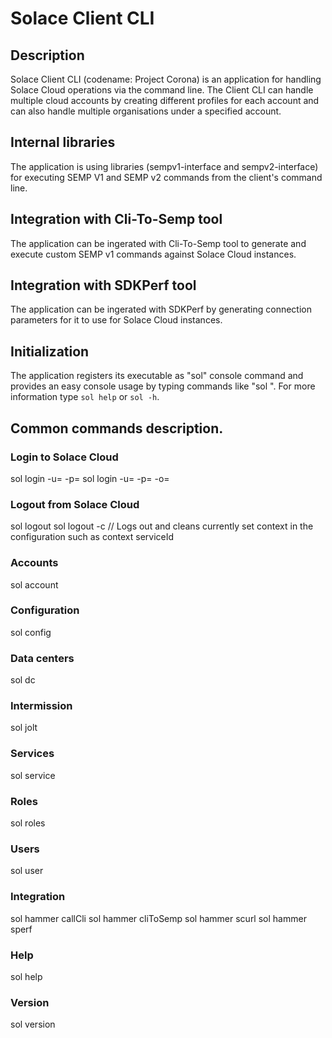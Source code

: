 # Solace Client CLI 

## Description
Solace Client CLI (codename: Project Corona) is an application for handling Solace Cloud operations via the command line.
The Client CLI can handle multiple cloud accounts by creating different profiles for each account and can also handle multiple organisations under a specified account. 

## Internal libraries
The application is using libraries (sempv1-interface and sempv2-interface) for executing SEMP V1 and SEMP v2 commands from the client's command line. 

## Integration with Cli-To-Semp tool
The application can be ingerated with Cli-To-Semp tool to generate and execute custom SEMP v1 commands against Solace Cloud instances. 

## Integration with SDKPerf tool
The application can be ingerated with SDKPerf by generating connection parameters for it to use for Solace Cloud instances.

## Initialization 
The application registers its executable as "sol" console command and provides an easy console usage by typing commands like "sol <commands>". For more information type `sol help` or `sol -h`.

## Common commands description. 

### Login to Solace Cloud 
sol login -u=<username> -p=<password>
sol login -u=<username> -p=<password> -o=<organisation ID>

### Logout from Solace Cloud 
sol logout
sol logout -c // Logs out and cleans currently set context in the configuration such as context serviceId

### Accounts
sol account <options>

### Configuration
sol config <options>

### Data centers
sol dc <options>

### Intermission
sol jolt

### Services
sol service <options>

### Roles
sol roles <options>

### Users
sol user <options>

### Integration
sol hammer callCli <options>
sol hammer cliToSemp <options>
sol hammer scurl <options>
sol hammer sperf <options>

### Help
sol help

### Version
sol version